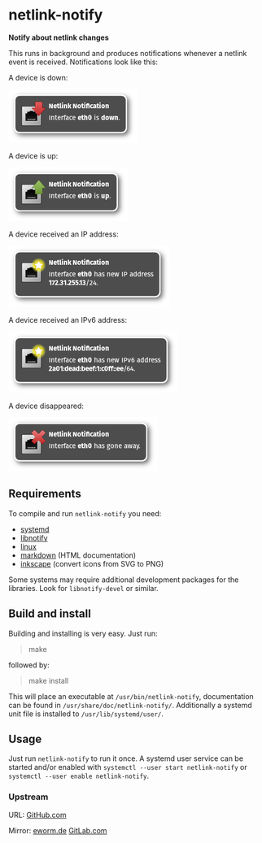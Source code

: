 netlink-notify
==============

**Notify about netlink changes**

This runs in background and produces notifications whenever a netlink event
is received. Notifications look like this:

A device is down:

![Device down](screenshots/down.png)

A device is up:

![Device up](screenshots/up.png)

A device received an IP address:

![Device received IP address](screenshots/ip.png)

A device received an IPv6 address:

![Device received IPv6 address](screenshots/ipv6.png)

A device disappeared:

![Device disappeared](screenshots/away.png)

Requirements
------------

To compile and run `netlink-notify` you need:

* [systemd](https://www.github.com/systemd/systemd)
* [libnotify](http://library.gnome.org/devel/notification-spec/)
* [linux](http://www.kernel.org/)
* [markdown](http://daringfireball.net/projects/markdown/) (HTML documentation)
* [inkscape](http://inkscape.sourceforge.net/) (convert icons from SVG to PNG)

Some systems may require additional development packages for the libraries.
Look for `libnotify-devel` or similar.

Build and install
-----------------

Building and installing is very easy. Just run:

> make

followed by:

> make install

This will place an executable at `/usr/bin/netlink-notify`,
documentation can be found in `/usr/share/doc/netlink-notify/`.
Additionally a systemd unit file is installed to `/usr/lib/systemd/user/`.

Usage
-----

Just run `netlink-notify` to run it once. A systemd user service can be
started and/or enabled with `systemctl --user start netlink-notify`
or `systemctl --user enable netlink-notify`.

### Upstream

URL:
[GitHub.com](https://github.com/eworm-de/netlink-notify#netlink-notify)

Mirror:
[eworm.de](https://git.eworm.de/cgit.cgi/netlink-notify/)
[GitLab.com](https://gitlab.com/eworm-de/netlink-notify#netlink-notify)
